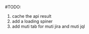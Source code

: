 #TODO:
  1. cache the api result
  2. add a loading spiner
  3. add muti tab for muti jira and muti jql